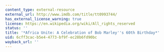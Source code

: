 ```yaml
---
content_type: external-resource
external_url: http://www.imdb.com/title/tt0993744/
has_external_license_warning: true
license: https://en.wikipedia.org/wiki/All_rights_reserved
status: ''
title: '*Africa Unite: A Celebration of Bob Marley''s 60th Birthday*'
uid: 6cff3cac-b5e4-4773-bf9f-ec28b6fd90bc
wayback_url: ''
---
```

